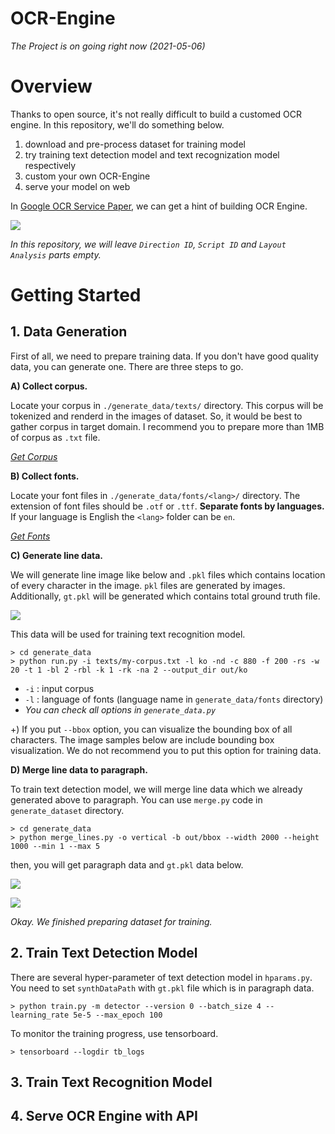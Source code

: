 # OCR-Engine

_The Project is on going right now (2021-05-06)_

# Overview

Thanks to open source, it's not really difficult to build a customed OCR engine. In this repository, we'll do something below.

1. download and pre-process dataset for training model
2. try training text detection model and text recognization model respectively
3. custom your own OCR-Engine
4. serve your model on web

In [Google OCR Service Paper](https://das2018.cvl.tuwien.ac.at/media/filer_public/85/fd/85fd4698-040f-45f4-8fcc-56d66533b82d/das2018_short_papers.pdf#page=23), we can get a hint of building OCR Engine.

![](https://www.dropbox.com/s/zjkvt6cm3pv2f7x/google_ocr_structure.jpg?raw=1)

_In this repository, we will leave `Direction ID`, `Script ID` and `Layout Analysis` parts empty._

# Getting Started

## 1. Data Generation

First of all, we need to prepare training data. If you don't have good quality data, you can generate one. There are three steps to go.

**A) Collect corpus.**

Locate your corpus in `./generate_data/texts/` directory. This corpus will be tokenized and renderd in the images of dataset. So, it would be best to gather corpus in target domain.
I recommend you to prepare more than 1MB of corpus as `.txt` file.

_[Get Corpus](https://lionbridge.ai/datasets/the-best-25-datasets-for-natural-language-processing/)_

**B) Collect fonts.**

Locate your font files in `./generate_data/fonts/<lang>/` directory. The extension of font files should be `.otf` or `.ttf`. **Separate fonts by languages.** If your language is English the `<lang>` folder can be `en`.

_[Get Fonts](https://www.dafont.com/)_

**C) Generate line data.**

We will generate line image like below and `.pkl` files which contains location of every character in the image. `pkl` files are generated by images. Additionally, `gt.pkl` will be generated which contains total ground truth file.

![](https://www.dropbox.com/s/a95xi3xszdq5qlo/generated_line_0.jpg?raw=1)

This data will be used for training text recognition model.

```
> cd generate_data
> python run.py -i texts/my-corpus.txt -l ko -nd -c 880 -f 200 -rs -w 20 -t 1 -bl 2 -rbl -k 1 -rk -na 2 --output_dir out/ko
```

- `-i` : input corpus
- `-l` : language of fonts (language name in `generate_data/fonts` directory)
- _You can check all options in `generate_data.py`_

+) If you put `--bbox` option, you can visualize the bounding box of all characters. The image samples below are include bounding box visualization. We do not recommend you to put this option for training data.

**D) Merge line data to paragraph.**

To train text detection model, we will merge line data which we already generated above to paragraph. You can use `merge.py` code in `generate_dataset` directory.

```
> cd generate_data
> python merge_lines.py -o vertical -b out/bbox --width 2000 --height 1000 --min 1 --max 5
```

then, you will get paragraph data and `gt.pkl` data below.

![](https://www.dropbox.com/s/m06dnj5m85y5zwy/generated_1.jpg?raw=1)

![](https://www.dropbox.com/s/5v90hlyuafqibj4/generated_0.jpg?raw=1)

_Okay. We finished preparing dataset for training._

## 2. Train Text Detection Model

There are several hyper-parameter of text detection model in `hparams.py`. You need to set `synthDataPath` with `gt.pkl` file which is in paragraph data.

```
> python train.py -m detector --version 0 --batch_size 4 --learning_rate 5e-5 --max_epoch 100
```

To monitor the training progress, use tensorboard.

```
> tensorboard --logdir tb_logs
```

## 3. Train Text Recognition Model

## 4. Serve OCR Engine with API
